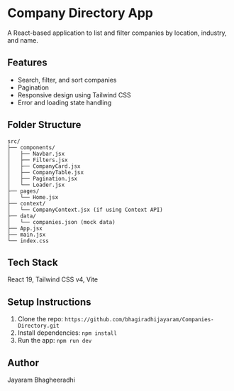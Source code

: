# Company Directory App

A React-based application to list and filter companies by location, industry, and name.

## Features
- Search, filter, and sort companies
- Pagination
- Responsive design using Tailwind CSS
- Error and loading state handling

## Folder Structure
```
src/
├── components/
│   ├── Navbar.jsx
│   ├── Filters.jsx
│   ├── CompanyCard.jsx
│   ├── CompanyTable.jsx
│   ├── Pagination.jsx
│   └── Loader.jsx
├── pages/
│   └── Home.jsx
├── context/
│   └── CompanyContext.jsx (if using Context API)
├── data/
│   └── companies.json (mock data)
├── App.jsx
├── main.jsx
└── index.css

```
## Tech Stack
React 19, Tailwind CSS v4, Vite

## Setup Instructions
1. Clone the repo: `https://github.com/bhagiradhijayaram/Companies-Directory.git`
2. Install dependencies: `npm install`
3. Run the app: `npm run dev`

## Author
Jayaram Bhagheeradhi
